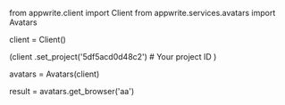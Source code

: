 from appwrite.client import Client
from appwrite.services.avatars import Avatars

client = Client()

(client
  .set_project('5df5acd0d48c2') # Your project ID
)

avatars = Avatars(client)

result = avatars.get_browser('aa')
